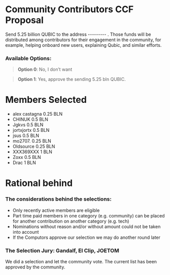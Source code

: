 # Community Contributors CCF Proposal

Send 5.25 billion QUBIC to the address --------- . Those funds will be distributed among contributors for their engagement in the community, for example, helping onboard new users, explaining Qubic, and similar efforts.

### Available Options:
> **Option 0**: No, I don’t want  

> **Option 1**: Yes, approve the sending 5.25 bln QUBIC.

# Members Selected
- alex castagna 0.25 BLN
- CHINUK 0.5 BLN
- Jgkvs 0.5 BLN
- jortxjortx 0.5 BLN
- jsus 0.5 BLN
- mo2707. 0.25 BLN
- Oldsource 0.25 BLN
- XXX369XXX 1 BLN
- Zoxx 0.5 BLN
- Drac 1 BLN

# Rational behind

### The considerations behind the selections:
- Only recently active members are eligible
- Part time paid members in one category (e.g. community) can be placed for another contribution on another category (e.g. tech)
- Nominations without reason and/or without amount could not be taken into account
- If the Computors approve our selection we may do another round later

### The Selection Jury: Gandalf, El Clip, JOETOM
We did a selection and let the community vote. The current list has been approved by the community.
